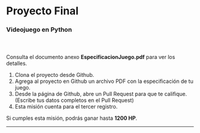 # Proyecto Final
### Videojuego en Python

#### &nbsp;

Consulta el documento anexo **EspecificacionJuego.pdf** para ver los detalles.


1. Clona el proyecto desde Github.
2. Agrega al proyecto en Github un archivo PDF con la especificación de tu juego.
3. Desde la página de Github, abre un Pull Request para que te califique. (Escribe tus datos completos en el Pull Request)
4. Esta misión cuenta para el tercer registro.

Si cumples esta misión, podrás ganar hasta **1200 HP**.

***
